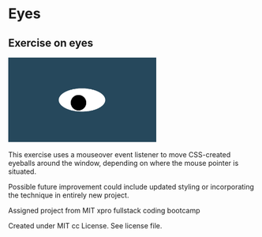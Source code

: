 # Eyes
## Exercise on eyes
<img src= "oneeye.png" width='300'/>

This exercise uses a mouseover event listener to move CSS-created eyeballs around the window, depending on where the mouse pointer is situated. 

Possible future improvement could include updated styling or incorporating the technique in entirely new project.

Assigned project from MIT xpro fullstack coding bootcamp

Created under MIT cc License. See license file.
